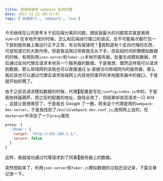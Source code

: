 ```yaml
---
title: 局域网请求 webpack 反向代理
date: 2017-12-21 20:15:47
tags: ['前端学习', 'webpack', 'vue']
---
```

今天继续在公司思考关于前后端分离的问题，困扰我最大的问题其实就是我用 vue-cli 在本地开发的时候，怎么和后端进行接口的调试，总不可能每次都打包一下放到服务器上看运行正不正常，有没有报错吧？我知道有个反向代理的东西，可是知道它的大致作用，但是我没用过导致我无从下手，但前段时间折腾模拟数据的时候，有用到用`json-server`和`faker.js`本地开服务器，批量生成模拟数据，然后通过反向代理去请求本地另一个服务器的数据。于是我想，既然这样我可以请求到数据，那么局域网的话我也可以直接通过 ip 直接访问局域网内的服务器，那么我应该也可以通过代理去请求局域网上内其他同事开的本地服务器中的接口，于是就开始折腾了。
<!--more-->
由于之前去请求模拟数据的时候，代理配置是写在`/config/index.js`中的，于是我依样画葫芦，把之前的配置的地址，路径全改了，但结果却发现请求一只 404 ，这就让我很难受了，于是我去 Google 了一圈，原来这个代理是用的`webpack-dev-server`，于是我找到了`/build/webpack.dev.conf.js`,按照网上说的，在`devServer`中添加了一个`proxy`属性
```javascript
proxy: {
  '/Home': {
    target: 'http://192.168.1.1/',
    secure: false
  }
}
```
这样，我就成功通过代理请求到了同事服务器上的数据。

突然想起来了，利用`json-server`和`faker.js`模拟数据的过程还没记录，下篇文章记录一下。